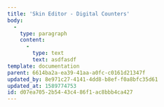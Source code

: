 ```yaml
---
title: 'Skin Editor - Digital Counters'
body:
  -
    type: paragraph
    content:
      -
        type: text
        text: asdfasdf
template: documentation
parent: 6614ba2a-ea39-41aa-a0fc-c0161d21347f
updated_by: 8e971c27-4141-4dd8-b8ef-f0a8bfc35d61
updated_at: 1589774753
id: d07ea705-2b54-43c4-86f1-ac8bbb4ca427
---
```

